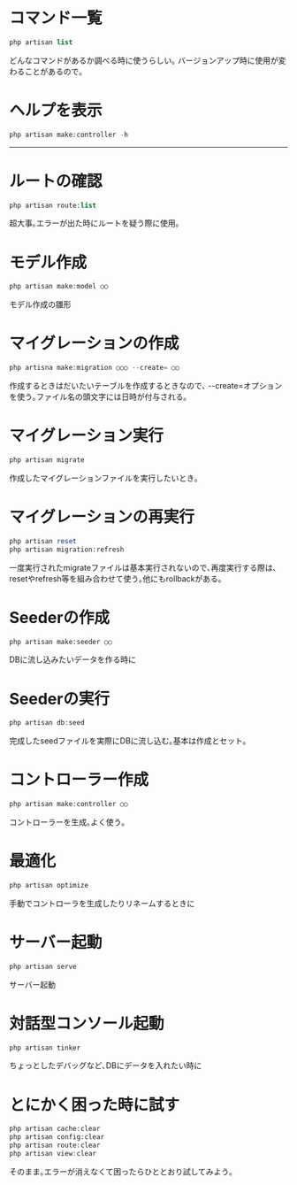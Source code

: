 # コマンド一覧
```php
php artisan list
```
どんなコマンドがあるか調べる時に使うらしい｡
バージョンアップ時に使用が変わることがあるので｡


# ヘルプを表示
```php
php artisan make:controller -h
```
---

# ルートの確認
```php
php artisan route:list
```
超大事｡エラーが出た時にルートを疑う際に使用｡

# モデル作成
```php
php artisan make:model ○○
```
モデル作成の雛形

# マイグレーションの作成
```php
php artisna make:migration ○○○ --create= ○○
```
作成するときはだいたいテーブルを作成するときなので､ --create=オプションを使う｡ファイル名の頭文字には日時が付与される｡

# マイグレーション実行
```php
php artisan migrate
```
作成したマイグレーションファイルを実行したいとき｡

# マイグレーションの再実行
```php
php artisan reset
php artisan migration:refresh
```
一度実行されたmigrateファイルは基本実行されないので､再度実行する際は､resetやrefresh等を組み合わせて使う｡他にもrollbackがある｡

# Seederの作成
```php
php artisan make:seeder ○○
```
DBに流し込みたいデータを作る時に

# Seederの実行
```php
php artisan db:seed
```
完成したseedファイルを実際にDBに流し込む｡基本は作成とセット｡

# コントローラー作成
```php
php artisan make:controller ○○
```
コントローラーを生成｡よく使う｡

# 最適化
```php
php artisan optimize
```
手動でコントローラを生成したりリネームするときに

# サーバー起動
```php
php artisan serve
```
サーバー起動

# 対話型コンソール起動
```php
php artisan tinker
```
ちょっとしたデバッグなど､DBにデータを入れたい時に

# とにかく困った時に試す
```php
php artisan cache:clear
php artisan config:clear
php artisan route:clear
php artisan view:clear
```
そのまま｡エラーが消えなくて困ったらひととおり試してみよう｡